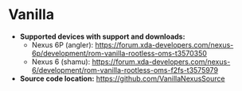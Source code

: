 # Vanilla

+ **Supported devices with support and downloads:**
    + Nexus 6P (angler): https://forum.xda-developers.com/nexus-6p/development/rom-vanilla-rootless-oms-t3570350
    + Nexus 6 (shamu): https://forum.xda-developers.com/nexus-6/development/rom-vanilla-rootless-oms-f2fs-t3575979
+ **Source code location:** https://github.com/VanillaNexusSource
